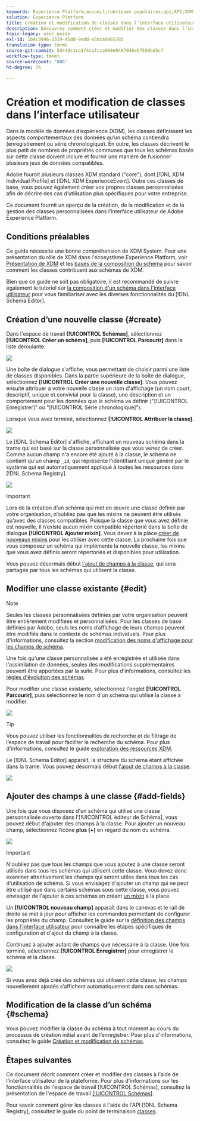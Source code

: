 ```yaml
---
keywords: Experience Platform;accueil;rubriques populaires;api;API;XDM;XDM system;experience data model;ui;workspace;class;classes;
solution: Experience Platform
title: Création et modification de classes dans l’interface utilisateur
description: Découvrez comment créer et modifier des classes dans l’interface utilisateur de l’Experience Platform.
topic-legacy: user guide
exl-id: 1b4c3996-2319-45dd-9edd-a5bcad46578b
translation-type: tm+mt
source-git-commit: 5d449c1ca174cafcca988e9487940eb7550bd5cf
workflow-type: tm+mt
source-wordcount: '886'
ht-degree: 7%

---
```


# Création et modification de classes dans l’interface utilisateur

Dans le modèle de données d’expérience (XDM), les classes définissent les aspects comportementaux des données qu’un schéma contiendra (enregistrement ou série chronologique). En outre, les classes décrivent le plus petit de nombres de propriétés communes que tous les schémas basés sur cette classe doivent inclure et fournir une manière de fusionner plusieurs jeux de données compatibles.

Adobe fournit plusieurs classes XDM standard (&quot;core&quot;), dont [!DNL XDM Individual Profile] et [!DNL XDM ExperienceEvent]. Outre ces classes de base, vous pouvez également créer vos propres classes personnalisées afin de décrire des cas d’utilisation plus spécifiques pour votre entreprise.

Ce document fournit un aperçu de la création, de la modification et de la gestion des classes personnalisées dans l’interface utilisateur de Adobe Experience Platform.

## Conditions préalables

Ce guide nécessite une bonne compréhension de XDM System. Pour une présentation du rôle de XDM dans l&#39;écosystème Experience Platform, voir [Présentation de XDM](../../home.md) et les [bases de la composition du schéma](../../schema/composition.md) pour savoir comment les classes contribuent aux schémas de XDM.

Bien que ce guide ne soit pas obligatoire, il est recommandé de suivre également le tutoriel sur [la composition d&#39;un schéma dans l&#39;interface utilisateur](../../tutorials/create-schema-ui.md) pour vous familiariser avec les diverses fonctionnalités du [!DNL Schema Editor].

## Création d’une nouvelle classe {#create}

Dans l&#39;espace de travail **[!UICONTROL Schémas]**, sélectionnez **[!UICONTROL Créer un schéma]**, puis **[!UICONTROL Parcourir]** dans la liste déroulante.

![](../../images/ui/resources/classes/browse-classes.png)

Une boîte de dialogue s&#39;affiche, vous permettant de choisir parmi une liste de classes disponibles. Dans la partie supérieure de la boîte de dialogue, sélectionnez **[!UICONTROL Créer une nouvelle classe]**. Vous pouvez ensuite attribuer à votre nouvelle classe un nom d&#39;affichage (un nom court, descriptif, unique et convivial pour la classe), une description et un comportement pour les données que le schéma va définir (&quot;[!UICONTROL Enregistrer]&quot; ou &quot;[!UICONTROL Série chronologique]&quot;).

Lorsque vous avez terminé, sélectionnez **[!UICONTROL Attribuer la classe]**.

![](../../images/ui/resources/classes/class-details.png)

Le [!DNL Schema Editor] s&#39;affiche, affichant un nouveau schéma dans la trame qui est basé sur la classe personnalisée que vous venez de créer. Comme aucun champ n&#39;a encore été ajouté à la classe, le schéma ne contient qu&#39;un champ `_id`, qui représente l&#39;identifiant unique généré par le système qui est automatiquement appliqué à toutes les ressources dans [!DNL Schema Registry].

![](../../images/ui/resources/classes/schema.png)

>[!IMPORTANT]
>
>Lors de la création d’un schéma qui met en œuvre une classe définie par votre organisation, n’oubliez pas que les mixins ne peuvent être utilisés qu’avec des classes compatibles. Puisque la classe que vous avez définie est nouvelle, il n’existe aucun mixin compatible répertorié dans la boîte de dialogue **[!UICONTROL Ajouter mixin]**. Vous devez à la place [créer de nouveaux mixins](./mixins.md#create) pour les utiliser avec cette classe. La prochaine fois que vous composez un schéma qui implémente la nouvelle classe, les mixins que vous avez définis seront répertoriés et disponibles pour utilisation.

Vous pouvez désormais début [l&#39;ajout de champs à la classe](#add-fields), qui sera partagée par tous les schémas qui utilisent la classe.

## Modifier une classe existante {#edit}

>[!NOTE]
>
>Seules les classes personnalisées définies par votre organisation peuvent être entièrement modifiées et personnalisées. Pour les classes de base définies par Adobe, seuls les noms d’affichage de leurs champs peuvent être modifiés dans le contexte de schémas individuels. Pour plus d&#39;informations, consultez la section [modification des noms d&#39;affichage pour les champs de schéma](./schemas.md#display-names).
>
>Une fois qu&#39;une classe personnalisée a été enregistrée et utilisée dans l&#39;assimilation de données, seules des modifications supplémentaires peuvent être apportées par la suite. Pour plus d&#39;informations, consultez les [règles d&#39;évolution des schémas](../../schema/composition.md#evolution).

Pour modifier une classe existante, sélectionnez l&#39;onglet **[!UICONTROL Parcourir]**, puis sélectionnez le nom d&#39;un schéma qui utilise la classe à modifier.

![](../../images/ui/resources/classes/select-for-edit.png)

>[!TIP]
>
>Vous pouvez utiliser les fonctionnalités de recherche et de filtrage de l’espace de travail pour faciliter la recherche du schéma. Pour plus d&#39;informations, consultez le guide [exploration des ressources XDM](../explore.md).

Le [!DNL Schema Editor] apparaît, la structure du schéma étant affichée dans la trame. Vous pouvez désormais début [l&#39;ajout de champs à la classe](#add-fields).

![](../../images/ui/resources/classes/edit.png)

## Ajouter des champs à une classe {#add-fields}

Une fois que vous disposez d&#39;un schéma qui utilise une classe personnalisée ouverte dans l&#39;[!UICONTROL éditeur de Schéma], vous pouvez début d&#39;ajouter des champs à la classe. Pour ajouter un nouveau champ, sélectionnez l’icône **plus (+)** en regard du nom du schéma.

![](../../images/ui/resources/classes/add-field.png)

>[!IMPORTANT]
>
>N&#39;oubliez pas que tous les champs que vous ajoutez à une classe seront utilisés dans tous les schémas qui utilisent cette classe. Vous devez donc examiner attentivement les champs qui seront utiles dans tous les cas d&#39;utilisation de schéma. Si vous envisagez d&#39;ajouter un champ qui ne peut être utilisé que dans certains schémas sous cette classe, vous pouvez envisager de l&#39;ajouter à ces schémas en créant [un mixin](./mixins.md#create) à la place.

Un **[!UICONTROL nouveau champ]** apparaît dans le canevas et le rail de droite se met à jour pour afficher les commandes permettant de configurer les propriétés du champ. Consultez le guide sur la [définition des champs dans l&#39;interface utilisateur](../fields/overview.md#define) pour connaître les étapes spécifiques de configuration et d&#39;ajout du champ à la classe.

Continuez à ajouter autant de champs que nécessaire à la classe. Une fois terminé, sélectionnez **[!UICONTROL Enregistrer]** pour enregistrer le schéma et la classe.

![](../../images/ui/resources/classes/save.png)

Si vous avez déjà créé des schémas qui utilisent cette classe, les champs nouvellement ajoutés s’affichent automatiquement dans ces schémas.

## Modification de la classe d’un schéma {#schema}

Vous pouvez modifier la classe du schéma à tout moment au cours du processus de création initial avant de l’enregistrer. Pour plus d&#39;informations, consultez le guide [Création et modification de schémas](./schemas.md#change-class).

## Étapes suivantes

Ce document décrit comment créer et modifier des classes à l’aide de l’interface utilisateur de la plateforme. Pour plus d&#39;informations sur les fonctionnalités de l&#39;espace de travail [!UICONTROL Schémas], consultez la présentation de l&#39;espace de travail [[!UICONTROL Schémas]](../overview.md).

Pour savoir comment gérer les classes à l&#39;aide de l&#39;API [!DNL Schema Registry], consultez le guide du point de terminaison [classes](../../api/classes.md).
